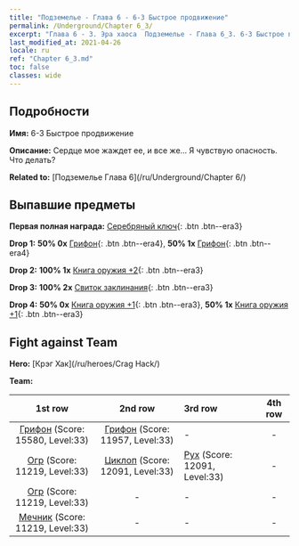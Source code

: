 ```yaml
---
title: "Подземелье - Глава 6 - 6-3 Быстрое продвижение"
permalink: /Underground/Chapter 6_3/
excerpt: "Глава 6 - 3. Эра хаоса  Подземелье - Глава 6_3. 6-3 Быстрое продвижение"
last_modified_at: 2021-04-26
locale: ru
ref: "Chapter 6_3.md"
toc: false
classes: wide
---
```


## Подробности

 **Имя:** 6-3 Быстрое продвижение

 **Описание:** Сердце мое жаждет ее, и все же... Я чувствую опасность. Что делать?

 **Related to:** [Подземелье Глава 6](/ru/Underground/Chapter 6/)

## Выпавшие предметы

 **Первая полная награда:** [Серебряный ключ](/ItemsRU/con_693/){: .btn .btn--era3}

 **Drop 1:** **50% 0x** [Грифон](/ItemsRU/unt_192/){: .btn .btn--era4}, **50% 1x** [Грифон](/ItemsRU/unt_192/){: .btn .btn--era4}

 **Drop 2:** **100% 1x** [Книга оружия +2](/ItemsRU/mat_32/){: .btn .btn--era3}

 **Drop 3:** **100% 2x** [Свиток заклинания](/ItemsRU/con_694/){: .btn .btn--era3}

 **Drop 4:** **50% 0x** [Книга оружия +1](/ItemsRU/mat_25/){: .btn .btn--era3}, **50% 1x** [Книга оружия +1](/ItemsRU/mat_25/){: .btn .btn--era3}


## Fight against Team
 **Hero:** [Крэг Хак](/ru/heroes/Crag Hack/)

 **Team:**


  | 1st row | 2nd row | 3rd row | 4th row |
  |:----:|:----:|:----|:----:|
  | [Грифон](/ru/units/Griffin/) (Score: 15580, Level:33)  | [Грифон](/ru/units/Griffin/) (Score: 11957, Level:33)  | - | - |
  | [Огр](/ru/units/Ogre/) (Score: 11219, Level:33)  | [Циклоп](/ru/units/Cyclops/) (Score: 12091, Level:33)  | [Рух](/ru/units/Roc/) (Score: 12091, Level:33)  | - |
  | [Огр](/ru/units/Ogre/) (Score: 11219, Level:33)  | - | - | - |
  | [Мечник](/ru/units/Swordsman/) (Score: 11219, Level:33)  | - | - | - |


